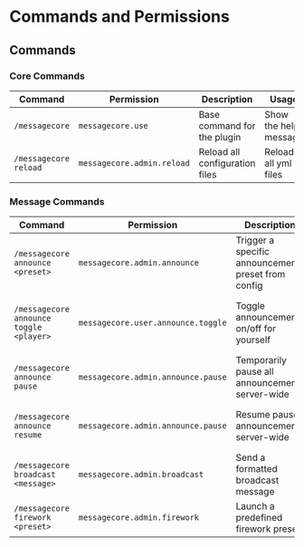 # Commands and Permissions

## Commands

### Core Commands
| Command | Permission | Description | Usage |
|---------|------------|-------------|--------|
| `/messagecore` | `messagecore.use` | Base command for the plugin | Show the help message |
| `/messagecore reload` | `messagecore.admin.reload` | Reload all configuration files | Reloads all yml files |

### Message Commands
| Command | Permission | Description | Usage |
|---------|------------|-------------|--------|
| `/messagecore announce <preset>` | `messagecore.admin.announce` | Trigger a specific announcement preset from config | Runs a predefined announcement with effects |
| `/messagecore announce toggle <player>` | `messagecore.user.announce.toggle` | Toggle announcements on/off for yourself | Enables/disables announcements for the executing player or for the user defined |
| `/messagecore announce pause` | `messagecore.admin.announce.pause` | Temporarily pause all announcements server-wide | Pauses the announcement system until resumed |
| `/messagecore announce resume` | `messagecore.admin.announce.pause` | Resume paused announcements server-wide | Resumes the announcement system if paused |
| `/messagecore broadcast <message>` | `messagecore.admin.broadcast` | Send a formatted broadcast message | Broadcasts message with optional effects |
| `/messagecore firework <preset>` | `messagecore.admin.firework` | Launch a predefined firework preset | Launches firework effect at target location |
